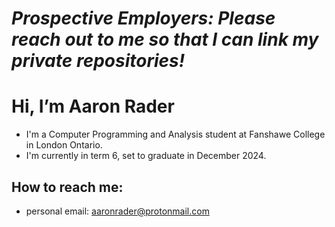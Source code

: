 # *Prospective Employers: Please reach out to me so that I can link my private repositories!*

# Hi, I’m Aaron Rader
- I'm a Computer Programming and Analysis student at Fanshawe College in London Ontario.
- I'm currently in term 6, set to graduate in December 2024.

## How to reach me:
- personal email: aaronrader@protonmail.com

<!---
aaronrader/aaronrader is a ✨ special ✨ repository because its `README.md` (this file) appears on your GitHub profile.
You can click the Preview link to take a look at your changes.
--->
